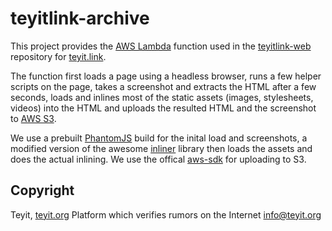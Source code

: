 # teyitlink-archive

This project provides the [AWS Lambda](https://aws.amazon.com/lambda/) function used in the [teyitlink-web](https://github.com/teyit/teyitlink-web) repository for [teyit.link](https://teyit.link/?ref=teyitlink-archiver-github).

The function first loads a page using a headless browser, runs a few helper scripts on the page, takes a screenshot and extracts the HTML after a few seconds, loads and inlines most of the static assets (images, stylesheets, videos) into the HTML and uploads the resulted HTML and the screenshot to [AWS S3](https://aws.amazon.com/s3/).

We use a prebuilt [PhantomJS](http://phantomjs.org/) build for the inital load and screenshots, a modified version of the awesome [inliner](https://github.com/remy/inliner) library then loads the assets and does the actual inlining. We use the offical [aws-sdk](https://github.com/aws/aws-sdk-js) for uploading to S3.

## Copyright

Teyit, [teyit.org](https://teyit.org/?ref=teyitlink-archiver-github)
Platform which verifies rumors on the Internet
[info@teyit.org](mailto:info@teyit.org)